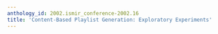 ```yaml
---
anthology_id: 2002.ismir_conference-2002.16
title: 'Content-Based Playlist Generation: Exploratory Experiments'
---
```

